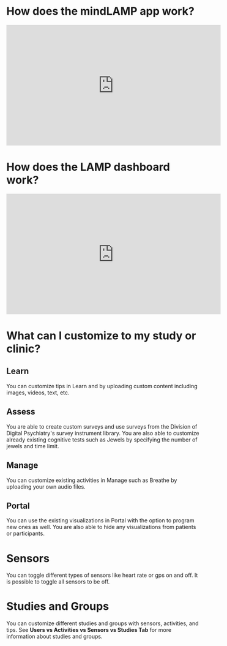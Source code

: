 # How does the mindLAMP app work?

<iframe width="560" height="315" src="https://www.youtube.com/embed/yLWyh5x7hxU" title="YouTube video player" frameborder="0" allow="accelerometer; autoplay; clipboard-write; encrypted-media; gyroscope; picture-in-picture" allowfullscreen></iframe>

# How does the LAMP dashboard work?

<iframe width="560" height="315" src="https://www.youtube.com/embed/vLXCSL6zO6k" title="YouTube video player" frameborder="0" allow="accelerometer; autoplay; clipboard-write; encrypted-media; gyroscope; picture-in-picture" allowfullscreen></iframe>

# What can I customize to my study or clinic?

## Learn
You can customize tips in Learn and by uploading custom content including images, videos, text, etc.

## Assess
You are able to create custom surveys and  use surveys from the Division of Digital Psychiatry's survey instrument library. You are also able to customize already existing cognitive tests such as Jewels by specifying the number of jewels and time limit.

## Manage
You can customize existing activities in Manage such as Breathe by uploading your own audio files. 

## Portal
You can use the existing visualizations in Portal with the option to program new ones as well. You are also able to hide any visualizations from patients or participants.

# Sensors
You can toggle different types of sensors like heart rate or gps on and off. It is possible to toggle all sensors to be off.

# Studies and Groups
You can customize different studies and groups with sensors, activities, and tips. See **Users vs Activities vs Sensors vs Studies Tab** for more information about studies and groups.

